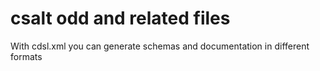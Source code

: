 # csalt odd and related files
With cdsl.xml you can generate schemas and documentation in different formats

